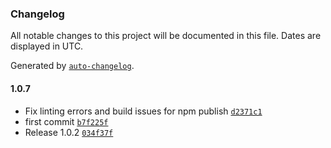 ### Changelog

All notable changes to this project will be documented in this file. Dates are displayed in UTC.

Generated by [`auto-changelog`](https://github.com/CookPete/auto-changelog).

#### 1.0.7

- Fix linting errors and build issues for npm publish [`d2371c1`](https://github.com/Tartofraise/n8n-nodes-pinterest-js-client/commit/d2371c119855c52b449d9eeb60baacc14ca211ca)
- first commit [`b7f225f`](https://github.com/Tartofraise/n8n-nodes-pinterest-js-client/commit/b7f225fbdb6146f72f2808fcfce03fc4c0c27fd2)
- Release 1.0.2 [`034f37f`](https://github.com/Tartofraise/n8n-nodes-pinterest-js-client/commit/034f37f27a53917c8b6c22b97e8a3c4b3f43dc23)

